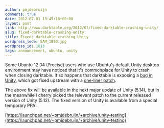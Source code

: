 ```yaml
---
author: pmjdebruijn
comments: true
date: 2012-07-01 13:45:16+00:00
layout: post
link: http://www.darktable.org/2012/07/fixed-darktable-crashing-unity/
slug: fixed-darktable-crashing-unity
title: Fixed: darktable crashing Unity
wordpress_lede: SAM_1890.jpg
wordpress_id: 1813
tags: announcement, ubuntu, unity
---
```


Some Ubuntu 12.04 (Precise) users who use Ubuntu's default Unity desktop environment may have noticed that it's commonplace for Unity to crash when closing darktable. It so happens that darktable is exposing a [bug in Unity](https://bugs.launchpad.net/ubuntu/+source/unity/+bug/851982), which got fixed upstream with a [one-liner patch](https://code.launchpad.net/~andyrock/unity/fix-851982/+merge/112440/+preview-diff/+files/preview.diff).

The above fix will be available in the next major update of Unity (5.14), but in the meanwhile I cherry picked the relevant patch to the current released version of Unity (5.12). The fixed version of Unity is available from a special temporary PPA:

[https://launchpad.net/~pmjdebruijn/+archive/unity-testing](https://launchpad.net/~pmjdebruijn/+archive/unity-testing)
